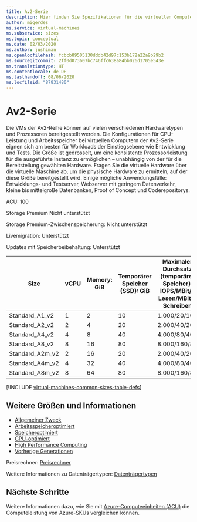 ```yaml
---
title: Av2-Serie
description: Hier finden Sie Spezifikationen für die virtuellen Computer der Av2-Serie.
author: migerdes
ms.service: virtual-machines
ms.subservice: sizes
ms.topic: conceptual
ms.date: 02/03/2020
ms.author: jushiman
ms.openlocfilehash: fcbcb89505130dddb42d97c153b172a22a9b29b2
ms.sourcegitcommit: 2ff0d073607bc746ffc638a84bb026d1705e543e
ms.translationtype: HT
ms.contentlocale: de-DE
ms.lasthandoff: 08/06/2020
ms.locfileid: "87831480"
---
```

# <a name="av2-series"></a>Av2-Serie

Die VMs der Av2-Reihe können auf vielen verschiedenen Hardwaretypen und Prozessoren bereitgestellt werden. Die Konfigurationen für CPU-Leistung und Arbeitsspeicher bei virtuellen Computern der Av2-Serie eignen sich am besten für Workloads der Einstiegsebene wie Entwicklung und Tests. Die Größe ist gedrosselt, um eine konsistente Prozessorleistung für die ausgeführte Instanz zu ermöglichen – unabhängig von der für die Bereitstellung gewählten Hardware. Fragen Sie die virtuelle Hardware über die virtuelle Maschine ab, um die physische Hardware zu ermitteln, auf der diese Größe bereitgestellt wird. Einige mögliche Anwendungsfälle: Entwicklungs- und Testserver, Webserver mit geringem Datenverkehr, kleine bis mittelgroße Datenbanken, Proof of Concept und Coderepositorys.

ACU: 100

Storage Premium  Nicht unterstützt

Storage Premium-Zwischenspeicherung:  Nicht unterstützt

Livemigration: Unterstützt

Updates mit Speicherbeibehaltung: Unterstützt


| Size | vCPU | Memory: GiB | Temporärer Speicher (SSD): GiB | Maximaler Durchsatz (temporärer Speicher): IOPS/MBit/s Lesen/MBit/s Schreiben | Max. Datenträger/Durchsatz: IOPS | Maximale Anzahl NICs | Erwartete Netzwerkbandbreite (MBit/s)
|---|---|---|---|---|---|---|---|
| Standard_A1_v2  | 1 | 2  | 10 | 1\.000/20/10  | 2/2 x 500   | 2 | 250  |
| Standard_A2_v2  | 2 | 4  | 20 | 2\.000/40/20  | 4/4 x 500   | 2 | 500  |
| Standard_A4_v2  | 4 | 8  | 40 | 4\.000/80/40  | 8/8 x 500   | 4 | 1000 |
| Standard_A8_v2  | 8 | 16 | 80 | 8\.000/160/80 | 16/16 x 500 | 8 | 2000 |
| Standard_A2m_v2 | 2 | 16 | 20 | 2\.000/40/20  | 4/4 x 500   | 2 | 500  |
| Standard_A4m_v2 | 4 | 32 | 40 | 4\.000/80/40  | 8/8 x 500   | 4 | 1000 |
| Standard_A8m_v2 | 8 | 64 | 80 | 8\.000/160/80 | 16/16 x 500 | 8 | 2000 |

[!INCLUDE [virtual-machines-common-sizes-table-defs](../../includes/virtual-machines-common-sizes-table-defs.md)]

## <a name="other-sizes-and-information"></a>Weitere Größen und Informationen

- [Allgemeiner Zweck](sizes-general.md)
- [Arbeitsspeicheroptimiert](sizes-memory.md)
- [Speicheroptimiert](sizes-storage.md)
- [GPU-optimiert](sizes-gpu.md)
- [High Performance Computing](sizes-hpc.md)
- [Vorherige Generationen](sizes-previous-gen.md)

Preisrechner: [Preisrechner](https://azure.microsoft.com/pricing/calculator/)

Weitere Informationen zu Datenträgertypen: [Datenträgertypen](./linux/disks-types.md#ultra-disk)

## <a name="next-steps"></a>Nächste Schritte

Weitere Informationen dazu, wie Sie mit [Azure-Computeeinheiten (ACU)](acu.md) die Computeleistung von Azure-SKUs vergleichen können.